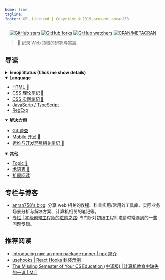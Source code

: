 ```yaml
---
home: true
tagline: 
footer: GPL Licensed | Copyright © 2019-present anran758
---
```


<hide-outbound>
  <p align="center">
    <a href="https://github.com/anran758/Front-End-Lab/stargazers">
      <img alt="GitHub stars" src="https://img.shields.io/github/stars/anran758/Front-End-Lab.svg?style=flat-square"></a>
    <a href="https://github.com/anran758/Front-End-Lab/network"><img alt="GitHub forks"
        src="https://img.shields.io/github/forks/anran758/Front-End-Lab.svg?style=flat-square"></a>
    <a href="https://github.com/anran758/Front-End-Lab/watchers"><img alt="GitHub watchers"
        src="https://img.shields.io/github/watchers/anran758/Front-End-Lab.svg?style=flat-square"></a>
    <a href="https://github.com/anran758/Front-End-Lab"><img alt="CRAN/METACRAN"
        src="https://img.shields.io/cran/l/devtools.svg?style=flat-square"></a>
  </p>
</hide-outbound>

> :art: 记录 Web 领域的研究与实践

## 导读

<details>
<summary><strong>Emoji Status (Click me show details)</strong></summary>

::: tip Emoji 对应的状态

:memo: pending，待补充内容  
:truck: move，内容拆分或重构  
:construction: working，正在处理中  
:art: optimization，润色中 / 待润色  
none，内容近期不会有太大的结构性改变  

:::

</details>

<details open>
<summary><strong>Language</strong></summary>

- [HTML :memo:](./html)
- [CSS 理论笔记 :construction:](./css/theory.md)
- [CSS 实践笔记 :truck:](./css/README.md)
- [JavaScrip / TypeScript](./javascript)
- [RegExp](./REGEXP)

</details>

<details open>
<summary><strong>解决方案</strong></summary>

- [Git 速查](./git)
- [Mobile 开发 :memo:](./mobile)
- [运维与开发环境相关笔记 :memo:](./operations/README.md)

</details>

<details open>
<summary><strong>其他</strong></summary>

- [Topic :art:](./topic/2020.md)
- [术语表 :construction:](./further/glossary.md)
- [扩展阅读](./further)

</details>

## 专栏与博客

- [anran758's blog](https://anran758.github.io/blog/): 分享 web 相关的教程、科普实用/常用的工具库、实际业务场景分析与解决方案、计算机相关的笔记等。
- [专栏 | 初级前端工程师的进阶之路](https://zhuanlan.zhihu.com/c_1147180666474176512): 专门针对初级工程师进阶时常遇到的一些问题专辑。

## 推荐阅读

- [Introducing npx: an npm package runner | npx 简介](https://medium.com/@maybekatz/introducing-npx-an-npm-package-runner-55f7d4bd282b)
- [usehooks | React Hooks 封装示例](https://usehooks.com/)
- [The Missing Semester of Your CS Education (中译版) | 计算机教育中缺失的一课 | MIT](https://missing-semester-cn.github.io/)
